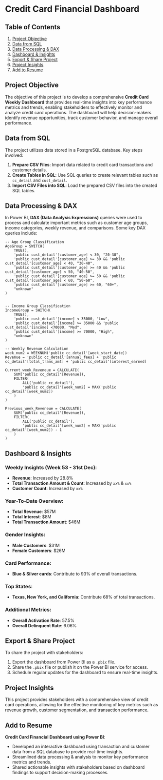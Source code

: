 # Credit Card Financial Dashboard

## Table of Contents

1. [Project Objective](#project-objective)
2. [Data from SQL](#data-from-sql)
3. [Data Processing & DAX](#data-processing--dax)
4. [Dashboard & Insights](#dashboard--insights)
5. [Export & Share Project](#export--share-project)
6. [Project Insights](#project-insights)
7. [Add to Resume](#add-to-resume)

## Project Objective

The objective of this project is to develop a comprehensive **Credit Card Weekly Dashboard** that provides real-time insights into key performance metrics and trends, enabling stakeholders to effectively monitor and analyze credit card operations. The dashboard will help decision-makers identify revenue opportunities, track customer behavior, and manage overall performance.

## Data from SQL

The project utilizes data stored in a PostgreSQL database. Key steps involved:

1. **Prepare CSV Files**: Import data related to credit card transactions and customer details.
2. **Create Tables in SQL**: Use SQL queries to create relevant tables such as `cc_detail` and `cust_detail`.
3. **Import CSV Files into SQL**: Load the prepared CSV files into the created SQL tables.

## Data Processing & DAX

In Power BI, **DAX (Data Analysis Expressions)** queries were used to process and calculate important metrics such as customer age groups, income categories, weekly revenue, and comparisons. Some key DAX queries include:

```dax
-- Age Group Classification
AgeGroup = SWITCH(
    TRUE(),
    'public cust_detail'[customer_age] < 30, "20-30",
    'public cust_detail'[customer_age] >= 30 && 'public cust_detail'[customer_age] < 40, "30-40",
    'public cust_detail'[customer_age] >= 40 && 'public cust_detail'[customer_age] < 50, "40-50",
    'public cust_detail'[customer_age] >= 50 && 'public cust_detail'[customer_age] < 60, "50-60",
    'public cust_detail'[customer_age] >= 60, "60+",
    "unknown"
)


-- Income Group Classification
IncomeGroup = SWITCH(
    TRUE(),
    'public cust_detail'[income] < 35000, "Low",
    'public cust_detail'[income] >= 35000 && 'public cust_detail'[income] <70000, "Med",
    'public cust_detail'[income] >= 70000, "High",
    "unknown"
)
```
```
-- Weekly Revenue Calculation
week_num2 = WEEKNUM('public cc_detail'[week_start_date])
Revenue = 'public cc_detail'[annual_fees] + 'public cc_detail'[total_trans_amt] + 'public cc_detail'[interest_earned]

Current_week_Reveneue = CALCULATE(
    SUM('public cc_detail'[Revenue]),
    FILTER(
        ALL('public cc_detail'),
        'public cc_detail'[week_num2] = MAX('public cc_detail'[week_num2])
    )
)
```
```
Previous_week_Reveneue = CALCULATE(
    SUM('public cc_detail'[Revenue]),
    FILTER(
        ALL('public cc_detail'),
        'public cc_detail'[week_num2] = MAX('public cc_detail'[week_num2]) - 1
    )
)
```
## Dashboard & Insights

### Weekly Insights (Week 53 - 31st Dec):
- **Revenue**: Increased by 28.8%
- **Total Transaction Amount & Count**: Increased by `xx%` & `xx%`
- **Customer Count**: Increased by `xx%`

### Year-To-Date Overview:
- **Total Revenue**: $57M
- **Total Interest**: $8M
- **Total Transaction Amount**: $46M

### Gender Insights:
- **Male Customers**: $31M
- **Female Customers**: $26M

### Card Performance:
- **Blue & Silver cards**: Contribute to 93% of overall transactions.

### Top States:
- **Texas, New York, and California**: Contribute 68% of total transactions.

### Additional Metrics:
- **Overall Activation Rate**: 57.5%
- **Overall Delinquent Rate**: 6.06%

## Export & Share Project

To share the project with stakeholders:

1. Export the dashboard from Power BI as a `.pbix` file.
2. Share the `.pbix` file or publish it on the Power BI service for access.
3. Schedule regular updates for the dashboard to ensure real-time insights.

## Project Insights

This project provides stakeholders with a comprehensive view of credit card operations, allowing for the effective monitoring of key metrics such as revenue growth, customer segmentation, and transaction performance.

## Add to Resume

**Credit Card Financial Dashboard using Power BI**:
- Developed an interactive dashboard using transaction and customer data from a SQL database to provide real-time insights.
- Streamlined data processing & analysis to monitor key performance metrics and trends.
- Shared actionable insights with stakeholders based on dashboard findings to support decision-making processes.



